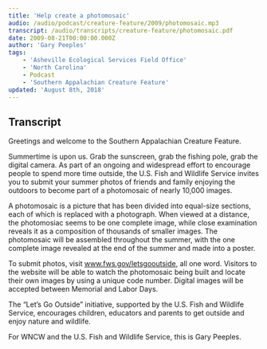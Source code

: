 ```yaml
---
title: 'Help create a photomosaic'
audio: /audio/podcast/creature-feature/2009/photomosaic.mp3
transcript: /audio/transcripts/creature-feature/photomosaic.pdf
date: 2009-08-21T00:00:00.000Z
author: 'Gary Peeples'
tags:
    - 'Asheville Ecological Services Field Office'
    - 'North Carolina'
    - Podcast
    - 'Southern Appalachian Creature Feature'
updated: 'August 8th, 2018'
---
```


## Transcript

Greetings and welcome to the Southern Appalachian Creature Feature.

Summertime is upon us. Grab the sunscreen, grab the fishing pole, grab the digital camera. As part of an ongoing and widespread effort to encourage people to spend more time outside, the U.S. Fish and Wildlife Service invites you to submit your summer photos of friends and family enjoying the outdoors to become part of a photomosaic of nearly 10,000 images.

A photomosaic is a picture that has been divided into equal-size sections, each of which is replaced with a photograph.  When viewed at a distance, the photomosiac seems to be one complete image, while close examination reveals it as a composition of thousands of smaller images. The photomosaic will be assembled throughout the summer, with the one complete image revealed at the end of the summer and made into a poster.

To submit photos, visit www.fws.gov/letsgooutside, all one word. Visitors to the website will be able to watch the photomosaic being built and locate their own images by using a unique code number. Digital images will be accepted between Memorial and Labor Days.

The “Let’s Go Outside” initiative, supported by the U.S. Fish and Wildlife Service, encourages children, educators and parents to get outside and enjoy nature and wildlife.

For WNCW and the U.S. Fish and Wildlife Service, this is Gary Peeples.